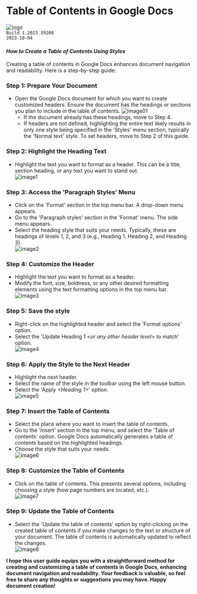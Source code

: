 # Table of Contents in Google Docs
![logo](https://upload.wikimedia.org/wikipedia/commons/0/01/Google_Docs_logo_%282014-2020%29.svg)  
```Build 1.2023.39200```   
```2023-10-04```  

#### *How to Create a Table of Contents Using Styles*  
Creating a table of contents in Google Docs enhances document navigation and readability. 
Here is a step-by-step guide: 

### Step 1: Prepare Your Document
+ Open the Google Docs document for which you want to create customized headers. Ensure the document has the headings or sections you plan to include in the table of contents.
![image01](https://drive.google.com/uc?export=view&id=1ebk5L3AghKqJF3isRgP6jTOQRaSaw098)
    + If the document already has these headings, move to Step 4.
    + If headers are not defined, highlighting the entire text likely results in only one style being specified in the 'Styles' menu section, typically the 'Normal text' style. To set headers, move to Step 2 of this guide.  

### Step 2: Highlight the Heading Text
+ Highlight the text you want to format as a header. This can be a title, section heading, or any text you want to stand out.    
![image1](https://drive.google.com/uc?export=view&id=1znQofsEUWmun_S3iJgjnsNwpwlL8iqGy)

### Step 3: Access the 'Paragraph Styles' Menu
+ Click on the 'Format' section in the top menu bar. A drop-down menu appears.
+ Go to the 'Paragraph styles' section in the 'Format' menu. The side menu appears.
+ Select the heading style that suits your needs. Typically, these are headings of levels 1, 2, and 3 (e.g., Heading 1, Heading 2, and Heading 3).  
![image2](https://drive.google.com/uc?export=view&id=13USdMnDwcO0ow4I4ajQDwSRzLFBjwas2)

### Step 4: Customize the Header
+ Highlight the text you want to format as a header.
+ Modify the font, size, boldness, or any other desired formatting elements using the text formatting options in the top menu bar.  
![image3](https://drive.google.com/uc?export=view&id=1mDrSzEOzZwqIe1Od_GyoT2cVB8oCluII)

### Step 5: Save the style 
+ Right-click on the highlighted header and select the 'Format options' option.
+ Select the 'Update Heading 1 <*or any other header level*> to match' option.   
![image4](https://drive.google.com/uc?export=view&id=1FqDCbUB-CIOmtm3AlMrLrVTa4SGEdzSJ)

### Step 6: Apply the Style to the Next Header
+ Highlight the next header.
+ Select the name of the style in the toolbar using the left mouse button.
+ Select the 'Apply *<Heading 1>*' option.  
![image5](https://drive.google.com/uc?export=view&id=1OPP95kU3d-mHH1T0prPcGshvXb-p4fGv)

### Step 7: Insert the Table of Contents 
+ Select the place where you want to insert the table of contents.
+ Go to the 'Insert' section in the top menu, and select the 'Table of contents' option. Google Docs automatically generates a table of contents based on the highlighted headings.
+ Choose the style that suits your needs.  
![image6](https://drive.google.com/uc?export=view&id=1DMx547sQFQXBVdTfOLJ4ZKJ6vnD6g39B)

### Step 8: Customize the Table of Contents 
+ Click on the table of contents. This presents several options, including choosing a style (how page numbers are located, etc.).  
![image7](https://drive.google.com/uc?export=view&id=1o8VW5gtq1T0jPHrlkXwK0E9QiBOW-YZS)

### Step 9: Update the Table of Contents 
+ Select the 'Update the table of contents' option by right-clicking on the created table of contents if you make changes to the text or structure of your document. The table of contents is automatically updated to reflect the changes.  
![image8](https://drive.google.com/uc?export=view&id=1LWzjVYlVf1ZGwxuk-fscG5N0lyidzz-L)

**I hope this user guide equips you with a straightforward method for creating and customizing a table of contents in Google Docs, enhancing document navigation and readability. Your feedback is valuable, so feel free to share any thoughts or suggestions you may have. Happy document creation!**
